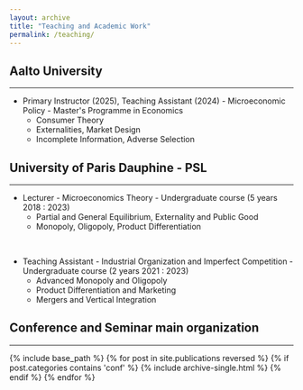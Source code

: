 ```yaml
---
layout: archive
title: "Teaching and Academic Work"
permalink: /teaching/
---
```


## Aalto University
----
	  
* Primary Instructor (2025), Teaching Assistant (2024)  - Microeconomic Policy - Master's Programme in Economics
	* Consumer Theory
	* Externalities, Market Design
	* Incomplete Information, Adverse Selection
	
 
## University of Paris Dauphine - PSL
----
	  
* Lecturer - Microeconomics Theory - Undergraduate course (5 years 2018 : 2023)
	* Partial and General Equilibrium, Externality and Public Good
	* Monopoly, Oligopoly, Product Differentiation
 
 <br/>
 
* Teaching Assistant - Industrial Organization and Imperfect Competition - Undergraduate course (2 years 2021 : 2023)
	* Advanced Monopoly and Oligopoly
	* Product Differentiation and Marketing
	* Mergers and Vertical Integration
	
 
## Conference and Seminar main organization 
----

{% include base_path %}
{% for post in site.publications reversed %}
  {% if post.categories contains 'conf' %}
  {% include archive-single.html %}
    {% endif %}
{% endfor %}



